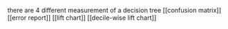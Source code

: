 there are 4 different measurement of a decision tree
[[confusion matrix]]
[[error report]]
[[lift chart]]
[[decile-wise lift chart]]
